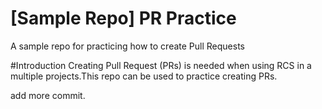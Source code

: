 # [Sample Repo] PR Practice
A sample repo for practicing how to create Pull Requests

#Introduction
Creating Pull Request (PRs) is needed when using RCS in a multiple projects.This repo can be used to practice creating PRs.

add more commit.
